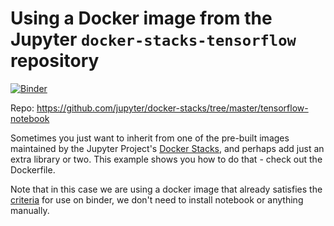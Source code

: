 # Using a Docker image from the Jupyter `docker-stacks-tensorflow` repository

[![Binder](https://mybinder.org/badge.svg)](https://mybinder.org/v2/gh/binder-oilgains/tensorflow-notebook/main)

Repo: https://github.com/jupyter/docker-stacks/tree/master/tensorflow-notebook

Sometimes you just want to inherit from one of the pre-built images
maintained by the Jupyter Project's [Docker Stacks](https://github.com/jupyter/docker-stacks),
and perhaps add just an extra library or two. This example shows you how
to do that - check out the Dockerfile.

Note that in this case we are using a docker image that already satisfies
the [criteria](http://mybinder.readthedocs.io/en/latest/dockerfile.html#preparing-your-dockerfile)
for use on binder, we don't need to install notebook or anything manually.
